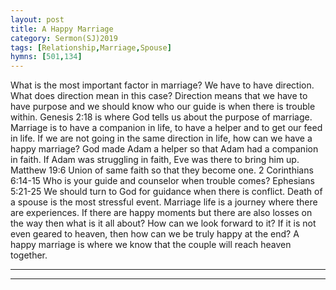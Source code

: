 ```yaml
---
layout: post
title: A Happy Marriage
category: Sermon(SJ)2019
tags: [Relationship,Marriage,Spouse]
hymns: [501,134]
---                               								
```

What is the most important factor in marriage?
We have to have direction.
What does direction mean in this case?
Direction means that we have to have purpose and we should know who our guide is when there is trouble within.
Genesis 2:18 is where God tells us about the purpose of marriage.
Marriage is to have a companion in life, to have a helper and to get our feed in life.
If we are not going in the same direction in life, how can we have a happy marriage?
God made Adam a helper so that Adam had a companion in faith.
If Adam was struggling in faith, Eve was there to bring him up.
Matthew 19:6
Union of same faith so that they become one.
2 Corinthians 6:14-15
Who is your guide and counselor when trouble comes?
Ephesians 5:21-25
We should turn to God for guidance when there is conflict.
Death of a spouse is the most stressful event.
Marriage life is a journey where there are experiences.
If there are happy moments but there are also losses on the way then what is it all about? 
How can we look forward to it? If it is not even geared to heaven, then how can we be truly happy at the end?
A happy marriage is where we know that the couple will reach heaven together.




----
****
